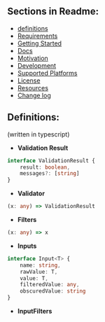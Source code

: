 ## Sections in Readme:
- [definitions](#definitions)
- [Requirements](#requirements)
- [Getting Started](#getting-started)
- [Docs](#docs)
- [Motivation](#motivations)
- [Development](#development)
- [Supported Platforms](#supported-platforms)
- [License](#license)
- [Resources](#resources)
- [Change log](#change-log)

## Definitions:
(written in typescript)
- **Validation Result**
```typescript
interface ValidationResult {
    result: boolean,
    messages?: [string]
}
```
- **Validator**
```typescript
(x: any) => ValidationResult
```
- **Filters**
```typescript
(x: any) => x
``` 
- **Inputs**
```typescript
interface Input<T> {
    name: string,
    rawValue: T,
    value: T,
    filteredValue: any,
    obscuredValue: string
}
```
- **InputFilters**
